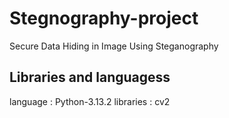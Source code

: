# Stegnography-project
Secure Data Hiding in Image Using Steganography
## Libraries and languagess
language : Python-3.13.2
libraries : cv2 

